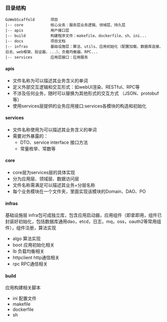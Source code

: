 

### 目录结构

```
GoWebScaffold       项目
|-- core            核心业务：服务层业务逻辑、领域层、持久层
|-- apis            用户接口层
|-- build           构建程序文件：makefile、dockerfile、sh、ini... 
|-- docs            项目文档
|-- infras          基础设施层：算法、utils、应用初始化（配置加载、数据库连接、日志、web框架、验证器、...）、负载均衡器、RPC...
|-- services        应用层接口：应用服务
```

#### apis
 - 文件名称为可以描述其业务含义的单词
 - 定义外部交互逻辑和交互形式：如webUI渲染、RESTful、RPC等
 - 不涉及任何业务，随时可以替换为其他形式的交互方式 （JSON、protobuf等）
 - 使用services层提供的业务应用接口:services各模块的构造和初始化 
 
#### services
 - 文件名称使用为可以描述其业务含义的单词
 - 需要对外暴露的：
    - DTO、service interface 接口方法
    - 常量枚举、常数等 

#### core 
 - core层为services层的具体实现
 - 分为应用层、领域层、数据访问层
 - 文件名称需满足可以描述其业务+分层名称
 - 每个业务模块在一个文件夹，里面实现该模块的Domain、DAO、PO
 
#### infras
基础设施层
infra包可成独立库，包含应用启动器，应用组件（即拿即用，组件已封装好初始化，包括数据库通用dao，etcd，日志，mq，oss，oauth2等常用组件），组件注册，算法实现


- algo 算法实现
- boot 应用初始化相关
- lb   负载均衡相关
- httpclient http通信相关
- rpc RPC通信相关

#### build
应用构建相关脚本
- ini 配置文件
- makefile
- dockerfile
- sh
